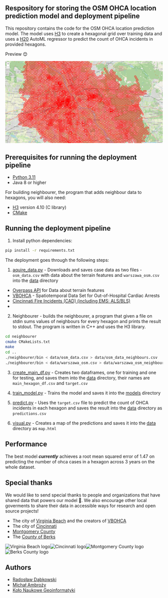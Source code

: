## Respository for storing the OSM OHCA location prediction model and deployment pipeline

This repository contains the code for the OSM OHCA location prediction model. The model uses [H3](https://h3geo.org/) to create a hexagonal grid over training data and uses a [H20](https://www.h2o.ai/) AutoML regressor to predict the count of OHCA incidents in provided hexagons.

Preview 😊

![Warsaw photo](./warsaw_photo.png)

## Prerequisites for running the deployment pipeline

- [Python 3.11](https://www.python.org/downloads/)
- Java 8 or higher

For building neighbourer, the program that adds neighbour data to hexagons, you will also need:

- [H3](https://github.com/uber/h3/releases/tag/v4.1.0) version 4.10 (C library)
- [CMake](https://cmake.org/)

## Running the deployment pipeline

1. Install python dependencies:

```bash
pip install -r requirements.txt
```

The deployment goes through the following steps:

1. [aquire_data.py](./aquire_data.py) - Downloads and saves case data as two files - `osm_data.csv` with data about the terrain features and `warszawa_osm.csv` into the [data](./data) directory
- [Overpass API](https://wiki.openstreetmap.org/wiki/Overpass_API) for Data about terrain features
- [VBOHCA](https://github.com/janielecustodio/VBOHCA) - Spatiotemporal Data Set for Out-of-Hospital Cardiac Arrests
- [Cincinnati Fire Incidents (CAD) (including EMS: ALS/BLS)](https://data.cincinnati-oh.gov/Safety/Cincinnati-Fire-Incidents-CAD-including-EMS-ALS-BL/vnsz-a3wp/data)
- [](https://data.montgomerycountymd.gov/Public-Safety/Police-Dispatched-Incidents/98cc-bc7d/about_data)

2. Neighbourer - builds the neighbourer, a program that given a file on stdin sums values of neighbours for every hexagon and prints the result to stdout. The program is written in C++ and uses the H3 library.
```bash
cd neighbourer
cmake CMakeLists.txt
make
cd ..
./neighbourer/bin < data/osm_data.csv > data/osm_data_neighbours.csv
./neighbourer/bin < data/warszawa_osm.csv > data/warszawa_osm_neighbours.csv
```

3. [create_main_df.py](./create_main_df.py) - Creates two dataframes, one for training and one for testing, and saves them into the [data](./data) directory, their names are `main_hexagon_df.csv` and `target.csv`

4. [train_model.py](./train_model.py) - Trains the model and saves it into the [models](./models) directory

5. [predict.py](./predict.py) - Uses the `target.csv` file to predict the count of OHCA incidents in each hexagon and saves the result into the [data](./data) directory as `predictions.csv`

6. [visual.py](./visual.py) - Creates a map of the predictions and saves it into the [data](./data) directory as `map.html`

## Performance

The best model ***currently*** achieves a root mean squared error of 1.47 on predicting the number of ohca cases in a hexagon across 3 years on the whole dataset.

## Special thanks

We would like to send special thanks to people and organizations that have shared data that powers our model 🤗. We also encourage other local goverments to share their data in accessible ways for research and open source projects!

- The city of [Virginia Beach](https://www.vbgov.com/Pages/default.aspx) and the creators of [VBOHCA](https://github.com/janielecustodio/VBOHCA)
- The city of [Cincinnati](https://data.cincinnati-oh.gov/)
- [Montgomery County](https://www.montcopa.org/)
- The [County of Berks](https://opendata.countyofberks.com/)

<img src="https://upload.wikimedia.org/wikipedia/commons/thumb/d/d2/Seal_of_Virginia_Beach%2C_Virginia.png/1024px-Seal_of_Virginia_Beach%2C_Virginia.png" alt="Virginia Beach logo" width="100"/><img src="https://upload.wikimedia.org/wikipedia/commons/thumb/f/ff/Seal_of_Cincinnati%2C_Ohio.svg/1024px-Seal_of_Cincinnati%2C_Ohio.svg.png" alt="Cincinnati logo" width="100"/><img src="https://upload.wikimedia.org/wikipedia/commons/thumb/b/b0/Coat_of_arms_of_Montgomery_County%2C_Maryland.svg/133px-Coat_of_arms_of_Montgomery_County%2C_Maryland.svg.png" alt="Montgomery County logo" width="100"/><img src="https://berks.maps.arcgis.com/sharing/rest/content/items/38662de34c18477cb540b8bab0cf7a81/data" alt="Berks County logo" width="100"/>

## Authors

- [Radosław Dąbkowski](https://github.com/radekaadek)
- [Michał Ambroży]()
- [Koło Naukowe Geoinformatyki]((https://github.com/KN-GI))